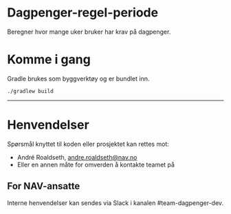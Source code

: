 # Dagpenger-regel-periode

Beregner hvor mange uker bruker har krav på dagpenger.

# Komme i gang

Gradle brukes som byggverktøy og er bundlet inn.

`./gradlew build` 

---

# Henvendelser

Spørsmål knyttet til koden eller prosjektet kan rettes mot:

* André Roaldseth, andre.roaldseth@nav.no
* Eller en annen måte for omverden å kontakte teamet på

## For NAV-ansatte

Interne henvendelser kan sendes via Slack i kanalen #team-dagpenger-dev.
